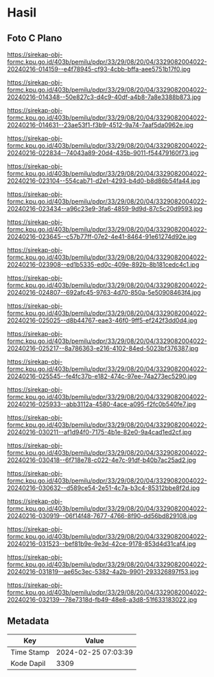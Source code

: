 # Hasil

## Foto C Plano

https://sirekap-obj-formc.kpu.go.id/403b/pemilu/pdpr/33/29/08/20/04/3329082004022-20240216-014159--e4f78945-cf93-4cbb-bffa-aee5751b17f0.jpg

https://sirekap-obj-formc.kpu.go.id/403b/pemilu/pdpr/33/29/08/20/04/3329082004022-20240216-014348--50e827c3-d4c9-40df-a4b8-7a8e3388b873.jpg

https://sirekap-obj-formc.kpu.go.id/403b/pemilu/pdpr/33/29/08/20/04/3329082004022-20240216-014631--23ae53f1-f3b9-4512-9a74-7aaf5da0962e.jpg

https://sirekap-obj-formc.kpu.go.id/403b/pemilu/pdpr/33/29/08/20/04/3329082004022-20240216-022834--74043a89-20d4-435b-9011-f54479160f73.jpg

https://sirekap-obj-formc.kpu.go.id/403b/pemilu/pdpr/33/29/08/20/04/3329082004022-20240216-023104--554cab71-d2e1-4293-b4d0-b8d86b54fa44.jpg

https://sirekap-obj-formc.kpu.go.id/403b/pemilu/pdpr/33/29/08/20/04/3329082004022-20240216-023434--a96c23e9-3fa6-4859-9d9d-87c5c20d9593.jpg

https://sirekap-obj-formc.kpu.go.id/403b/pemilu/pdpr/33/29/08/20/04/3329082004022-20240216-023645--c57b77ff-07e2-4e41-8464-91e61274d92e.jpg

https://sirekap-obj-formc.kpu.go.id/403b/pemilu/pdpr/33/29/08/20/04/3329082004022-20240216-023908--ed1b5335-ed0c-409e-892b-8b181cedc4c1.jpg

https://sirekap-obj-formc.kpu.go.id/403b/pemilu/pdpr/33/29/08/20/04/3329082004022-20240216-024807--692afc45-9763-4d70-850a-5e50908463f4.jpg

https://sirekap-obj-formc.kpu.go.id/403b/pemilu/pdpr/33/29/08/20/04/3329082004022-20240216-025025--d8b44767-eae3-46f0-9ff5-ef242f3dd0d4.jpg

https://sirekap-obj-formc.kpu.go.id/403b/pemilu/pdpr/33/29/08/20/04/3329082004022-20240216-025217--8a786363-e216-4102-84ed-5023bf376387.jpg

https://sirekap-obj-formc.kpu.go.id/403b/pemilu/pdpr/33/29/08/20/04/3329082004022-20240216-025545--fe4fc37b-e182-474c-97ee-74a273ec5290.jpg

https://sirekap-obj-formc.kpu.go.id/403b/pemilu/pdpr/33/29/08/20/04/3329082004022-20240216-025933--abb3112a-4580-4ace-a095-f2fc0b540fe7.jpg

https://sirekap-obj-formc.kpu.go.id/403b/pemilu/pdpr/33/29/08/20/04/3329082004022-20240216-030211--af1d94f0-7175-4b1e-82e0-9a4cad1ed2cf.jpg

https://sirekap-obj-formc.kpu.go.id/403b/pemilu/pdpr/33/29/08/20/04/3329082004022-20240216-030418--6f718e78-c022-4e7c-91df-b40b7ac25ad2.jpg

https://sirekap-obj-formc.kpu.go.id/403b/pemilu/pdpr/33/29/08/20/04/3329082004022-20240216-030632--d589ce54-2e51-4c7a-b3c4-85312bbe8f2d.jpg

https://sirekap-obj-formc.kpu.go.id/403b/pemilu/pdpr/33/29/08/20/04/3329082004022-20240216-030919--06f14f48-7677-4766-8f90-dd56bd829108.jpg

https://sirekap-obj-formc.kpu.go.id/403b/pemilu/pdpr/33/29/08/20/04/3329082004022-20240216-031523--bef81b9e-9e3d-42ce-9178-853d4d31caf4.jpg

https://sirekap-obj-formc.kpu.go.id/403b/pemilu/pdpr/33/29/08/20/04/3329082004022-20240216-031819--ae65c3ec-5382-4a2b-9901-293326897f53.jpg

https://sirekap-obj-formc.kpu.go.id/403b/pemilu/pdpr/33/29/08/20/04/3329082004022-20240216-032139--78e7318d-fb49-48e8-a3d8-51f633183022.jpg


## Metadata

| Key        | Value               |
| ---------- | ------------------- |
| Time Stamp | 2024-02-25 07:03:39 |
| Kode Dapil | 3309                |



